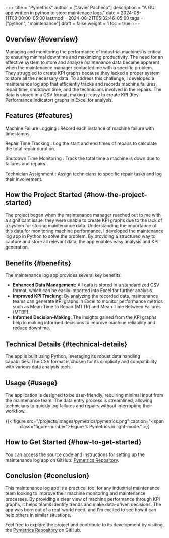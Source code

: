 +++
title = "Pymetrics"
author = ["Javier Pacheco"]
description = "A GUI app written in python to store maintenace logs."
date = 2024-08-11T03:00:00-05:00
lastmod = 2024-08-21T05:32:46-05:00
tags = ["python", "maintenance"]
draft = false
weight = 1
toc = true
+++

## Overview {#overview}

Managing and monitoring the performance of industrial machines is critical to ensuring minimal downtime and maximizing productivity. The need for an effective system to store and analyze maintenance data became apparent when the maintenance manager contacted me with a specific problem. They struggled to create KPI graphs because they lacked a proper system to store all the necessary data. To address this challenge, I developed a maintenance log app that efficiently tracks and records machine failures, repair time, shutdown time, and the technicians involved in the repairs. The data is stored in a CSV format, making it easy to create KPI (Key Performance Indicator) graphs in Excel for analysis.


## Features {#features}

Machine Failure Logging
: Record each instance of machine failure with timestamps.

Repair Time Tracking
: Log the start and end times of repairs to calculate the total repair duration.

Shutdown Time Monitoring
: Track the total time a machine is down due to failures and repairs.

Technician Assignment
: Assign technicians to specific repair tasks and log their involvement.


## How the Project Started {#how-the-project-started}

The project began when the maintenance manager reached out to me with a significant issue: they were unable to create KPI graphs due to the lack of a system for storing maintenance data. Understanding the importance of this data for monitoring machine performance, I developed the maintenance log app in Python to solve the problem. By providing a structured way to capture and store all relevant data, the app enables easy analysis and KPI generation.


## Benefits {#benefits}

The maintenance log app provides several key benefits:

-   **Enhanced Data Management:** All data is stored in a standardized CSV format, which can be easily imported into Excel for further analysis.
-   **Improved KPI Tracking**: By analyzing the recorded data, maintenance teams can generate KPI graphs in Excel to monitor performance metrics such as Mean Time to Repair (MTTR) and Mean Time Between Failures (MTBF).
-   **Informed Decision-Making:** The insights gained from the KPI graphs help in making informed decisions to improve machine reliability and reduce downtime.


## Technical Details {#technical-details}

The app is built using Python, leveraging its robust data handling capabilities. The CSV format is chosen for its simplicity and compatibility with various data analysis tools.


## Usage {#usage}

The application is designed to be user-friendly, requiring minimal input from the maintenance team. The data entry process is streamlined, allowing technicians to quickly log failures and repairs without interrupting their workflow.

<style>.org-center { margin-left: auto; margin-right: auto; text-align: center; }</style>

<div class="org-center">

{{< figure src="/projects/images/pymetrics/pymetrics.png" caption="<span class=\"figure-number\">Figure 1: </span>Pymetrics in light-mode." >}}

</div>


## How to Get Started {#how-to-get-started}

You can access the source code and instructions for setting up the maintenance log app on GitHub: [Pymetrics Repository](https://github.com/jpachecoxyz/pymetrics).


## Conclusion {#conclusion}

This maintenance log app is a practical tool for any industrial maintenance team looking to improve their machine monitoring and maintenance processes. By providing a clear view of machine performance through KPI graphs, it helps teams identify trends and make data-driven decisions. The app was born out of a real-world need, and I'm excited to see how it can help others in similar situations.

Feel free to explore the project and contribute to its development by visiting the [Pymetrics Repository](https://github.com/jpachecoxyz/pymetrics) on GitHub.
